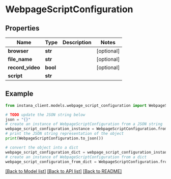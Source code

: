# WebpageScriptConfiguration


## Properties

Name | Type | Description | Notes
------------ | ------------- | ------------- | -------------
**browser** | **str** |  | [optional] 
**file_name** | **str** |  | [optional] 
**record_video** | **bool** |  | [optional] 
**script** | **str** |  | 

## Example

```python
from instana_client.models.webpage_script_configuration import WebpageScriptConfiguration

# TODO update the JSON string below
json = "{}"
# create an instance of WebpageScriptConfiguration from a JSON string
webpage_script_configuration_instance = WebpageScriptConfiguration.from_json(json)
# print the JSON string representation of the object
print(WebpageScriptConfiguration.to_json())

# convert the object into a dict
webpage_script_configuration_dict = webpage_script_configuration_instance.to_dict()
# create an instance of WebpageScriptConfiguration from a dict
webpage_script_configuration_from_dict = WebpageScriptConfiguration.from_dict(webpage_script_configuration_dict)
```
[[Back to Model list]](../README.md#documentation-for-models) [[Back to API list]](../README.md#documentation-for-api-endpoints) [[Back to README]](../README.md)


